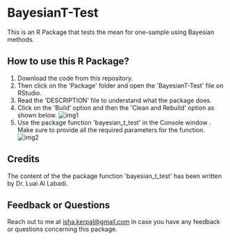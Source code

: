 # BayesianT-Test
This is an R Package that tests the mean for one-sample using Bayesian methods.

## How to use this R Package?
1. Download the code from this repository. 
2. Then click on the 'Package' folder and open the 'BayesianT-Test' file on RStudio.
3. Read the 'DESCRIPTION' file to understand what the package does.
4. Click on the 'Build' option and then the 'Clean and Rebuild' option as shown below.
![img1](./img1)
5. Use the package function 'bayesian_t_test' in the Console window . Make sure to provide all the required parameters for the function.
![img2](./img2)

## Credits

The content of the the package function 'bayesian_t_test' has been written by Dr. Luai Al Labadi.

## Feedback or Questions

Reach out to me at isha.kerpal@gmail.com in case you have any feedback or questions concerning this package.
